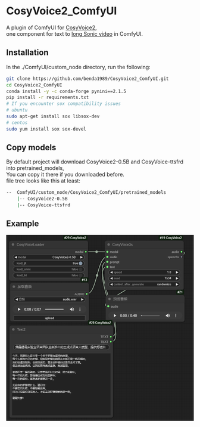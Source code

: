 # CosyVoice2_ComfyUI
A plugin of ComfyUI for [CosyVoice2](https://github.com/FunAudioLLM/CosyVoice),   
one component for text to [long Sonic video](https://github.com/benda1989/Sonic_ComfyUI.git) in ComfyUI.
## Installation
In the ./ComfyUI/custom_node directory, run the following:
```sh
git clone https://github.com/benda1989/CosyVoice2_ComfyUI.git
cd CosyVoice2_ComfyUI
conda install -y -c conda-forge pynini==2.1.5
pip install -r requirements.txt
# If you encounter sox compatibility issues
# ubuntu
sudo apt-get install sox libsox-dev
# centos
sudo yum install sox sox-devel 
```
## Copy models
By default project will download CosyVoice2-0.5B and CosyVoice-ttsfrd into pretrained_models,  
You can copy it there if you downloaded before.  
file tree looks like this at least:
```sh
--  ComfyUI/custom_node/CosyVoice2_ComfyUI/pretrained_models
    |-- CosyVoice2-0.5B
    |-- CosyVoice-ttsfrd
```
## Example
![](3s.PNG)
